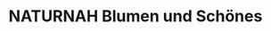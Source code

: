---
title: "NATURNAH Blumen und Schönes"
url: /kirchehrenbach/naturnah-blumen-und-schoenes/
shop: Blumen
---